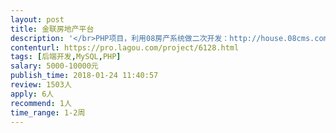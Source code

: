 ```yaml
---                
layout: post       
title: 金联房地产平台           
description: '</br>PHP项目，利用08房产系统做二次开发：http://house.08cms.com/</br>房产系统，前端页面我们都有做好的现成PSD和HTML页面</br>开发人员需协助我们完成后端系统模板嵌套对接协助我司上线网站</br>'     
contenturl: https://pro.lagou.com/project/6128.html      
tags: [后端开发,MySQL,PHP]            
salary: 5000-10000元          
publish_time: 2018-01-24 11:40:57         
review: 1503人                   
apply: 6人                   
recommend: 1人                   
time_range: 1-2周              
---                 
```

